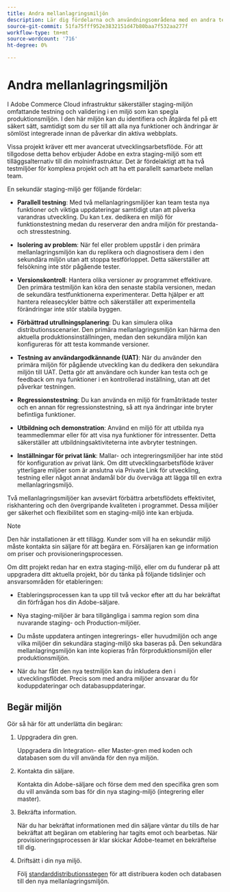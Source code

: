 ```yaml
---
title: Andra mellanlagringsmiljön
description: Lär dig fördelarna och användningsområdena med en andra testmiljö för parallell testning, problemisolering, versionskontroll med mera.
source-git-commit: 51fa75fff952e3832151d47b80baa7f532aa277f
workflow-type: tm+mt
source-wordcount: '716'
ht-degree: 0%

---
```



# Andra mellanlagringsmiljön

I Adobe Commerce Cloud infrastruktur säkerställer staging-miljön omfattande testning och validering i en miljö som kan spegla produktionsmiljön. I den här miljön kan du identifiera och åtgärda fel på ett säkert sätt, samtidigt som du ser till att alla nya funktioner och ändringar är sömlöst integrerade innan de påverkar din aktiva webbplats.

Vissa projekt kräver ett mer avancerat utvecklingsarbetsflöde. För att tillgodose detta behov erbjuder Adobe en extra staging-miljö som ett tilläggsalternativ till din molninfrastruktur. Det är fördelaktigt att ha två testmiljöer för komplexa projekt och att ha ett parallellt samarbete mellan team.

En sekundär staging-miljö ger följande fördelar:

- **Parallell testning**: Med två mellanlagringsmiljöer kan team testa nya funktioner och viktiga uppdateringar samtidigt utan att påverka varandras utveckling. Du kan t.ex. dedikera en miljö för funktionstestning medan du reserverar den andra miljön för prestanda- och stresstestning.

- **Isolering av problem**: När fel eller problem uppstår i den primära mellanlagringsmiljön kan du replikera och diagnostisera dem i den sekundära miljön utan att stoppa testförloppet. Detta säkerställer att felsökning inte stör pågående tester.

- **Versionskontroll**: Hantera olika versioner av programmet effektivare. Den primära testmiljön kan köra den senaste stabila versionen, medan de sekundära testfunktionerna experimenterar. Detta hjälper er att hantera releasecykler bättre och säkerställer att experimentella förändringar inte stör stabila byggen.

- **Förbättrad utrullningsplanering**: Du kan simulera olika distributionsscenarier. Den primära mellanlagringsmiljön kan härma den aktuella produktionsinställningen, medan den sekundära miljön kan konfigureras för att testa kommande versioner.

- **Testning av användargodkännande (UAT)**: När du använder den primära miljön för pågående utveckling kan du dedikera den sekundära miljön till UAT. Detta gör att användare och kunder kan testa och ge feedback om nya funktioner i en kontrollerad inställning, utan att det påverkar testningen.

- **Regressionstestning**: Du kan använda en miljö för framåtriktade tester och en annan för regressionstestning, så att nya ändringar inte bryter befintliga funktioner.

- **Utbildning och demonstration**: Använd en miljö för att utbilda nya teammedlemmar eller för att visa nya funktioner för intressenter. Detta säkerställer att utbildningsaktiviteterna inte avbryter testningen.

- **Inställningar för privat länk**: Mallar- och integreringsmiljöer har inte stöd för konfiguration av privat länk. Om ditt utvecklingsarbetsflöde kräver ytterligare miljöer som är anslutna via Private Link för utveckling, testning eller något annat ändamål bör du överväga att lägga till en extra mellanlagringsmiljö.

Två mellanlagringsmiljöer kan avsevärt förbättra arbetsflödets effektivitet, riskhantering och den övergripande kvaliteten i programmet. Dessa miljöer ger säkerhet och flexibilitet som en staging-miljö inte kan erbjuda.

>[!NOTE]
>
>Den här installationen är ett tillägg. Kunder som vill ha en sekundär miljö måste kontakta sin säljare för att begära en. Försäljaren kan ge information om priser och provisioneringsprocessen.

Om ditt projekt redan har en extra staging-miljö, eller om du funderar på att uppgradera ditt aktuella projekt, bör du tänka på följande tidslinjer och ansvarsområden för etableringen:

- Etableringsprocessen kan ta upp till två veckor efter att du har bekräftat din förfrågan hos din Adobe-säljare.

- Nya staging-miljöer är bara tillgängliga i samma region som dina nuvarande staging- och Production-miljöer.

- Du måste uppdatera antingen integrerings- eller huvudmiljön och ange vilka miljöer din sekundära staging-miljö ska baseras på. Den sekundära mellanlagringsmiljön kan inte kopieras från förproduktionsmiljön eller produktionsmiljön.

- När du har fått den nya testmiljön kan du inkludera den i utvecklingsflödet. Precis som med andra miljöer ansvarar du för koduppdateringar och databasuppdateringar.

## Begär miljön

Gör så här för att underlätta din begäran:

1. Uppgradera din gren.

   Uppgradera din Integration- eller Master-gren med koden och databasen som du vill använda för den nya miljön.

1. Kontakta din säljare.

   Kontakta din Adobe-säljare och förse dem med den specifika gren som du vill använda som bas för din nya staging-miljö (integrering eller master).

1. Bekräfta information.

   När du har bekräftat informationen med din säljare väntar du tills de har bekräftat att begäran om etablering har tagits emot och bearbetas. När provisioneringsprocessen är klar skickar Adobe-teamet en bekräftelse till dig.

1. Driftsätt i din nya miljö.

   Följ [standarddistributionsstegen](../deploy/staging-production.md) för att distribuera koden och databasen till den nya mellanlagringsmiljön.
